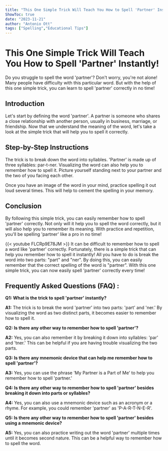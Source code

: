 ```yaml
---
title: "This One Simple Trick Will Teach You How to Spell 'Partner' Instantly!"
ShowToc: true 
date: "2023-11-21"
author: "Antonio Ott" 
tags: ["Spelling","Educational Tips"]
---
```

# This One Simple Trick Will Teach You How to Spell 'Partner' Instantly!

Do you struggle to spell the word 'partner'? Don't worry, you're not alone! Many people have difficulty with this particular word. But with the help of this one simple trick, you can learn to spell 'partner' correctly in no time!

## Introduction

Let's start by defining the word 'partner'. A partner is someone who shares a close relationship with another person, usually in business, marriage, or friendship. Now that we understand the meaning of the word, let's take a look at the simple trick that will help you to spell it correctly.

## Step-by-Step Instructions

The trick is to break down the word into syllables. 'Partner' is made up of three syllables: par-t-ner. Visualizing the word can also help you to remember how to spell it. Picture yourself standing next to your partner and the two of you facing each other. 

Once you have an image of the word in your mind, practice spelling it out loud several times. This will help to cement the spelling in your memory.

## Conclusion

By following this simple trick, you can easily remember how to spell 'partner' correctly. Not only will it help you to spell the word correctly, but it will also help you to remember its meaning. With practice and repetition, you'll be spelling 'partner' like a pro in no time!

{{< youtube FLCRp9E78JM >}} 
It can be difficult to remember how to spell a word like 'partner' correctly. Fortunately, there is a simple trick that can help you remember how to spell it instantly! All you have to do is break the word into two parts: "part" and "ner". By doing this, you can easily remember that the correct spelling of the word is "partner". With this one simple trick, you can now easily spell 'partner' correctly every time!

## Frequently Asked Questions (FAQ) :
**Q1: What is the trick to spell 'partner' instantly?**

**A1:** The trick is to break the word 'partner' into two parts: 'part' and 'ner.' By visualizing the word as two distinct parts, it becomes easier to remember how to spell it. 

**Q2: Is there any other way to remember how to spell 'partner'?**

**A2:** Yes, you can also remember it by breaking it down into syllables: 'par' and 'tner.' This can be helpful if you are having trouble visualizing the two parts. 

**Q3: Is there any mnemonic device that can help me remember how to spell 'partner'?**

**A3:** Yes, you can use the phrase 'My Partner is a Part of Me' to help you remember how to spell 'partner.' 

**Q4: Is there any other way to remember how to spell 'partner' besides breaking it down into parts or syllables?**

**A4:** Yes, you can also use a mnemonic device such as an acronym or a rhyme. For example, you could remember 'partner' as 'P-A-R-T-N-E-R'. 

**Q5: Is there any other way to remember how to spell 'partner' besides using a mnemonic device?**

**A5:** Yes, you can also practice writing out the word 'partner' multiple times until it becomes second nature. This can be a helpful way to remember how to spell the word.





